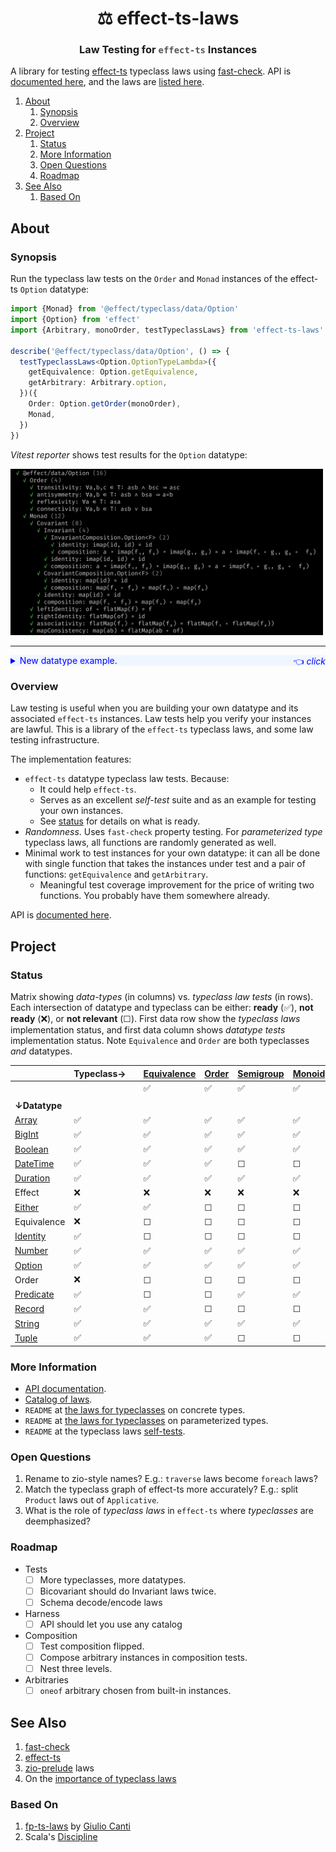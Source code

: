 <h1 align='center' style='border: 0px !important'>⚖ effect-ts-laws</h1>

<h3 align='center' style='border: 0px !important'>
  Law Testing for
  <code style='color:#555'>effect-ts</code>
  Instances
</h3>

A library for testing [effect-ts](https://github.com/Effect-ts/effect)
typeclass laws using
[fast-check](https://github.com/dubzzz/fast-check). API is
[documented here](https://middle-ages.github.io/effect-ts-laws-docs/),
and the laws are
[listed here](https://middle-ages.github.io/effect-ts-laws-docs/catalog-of-laws.html).

1. [About](#about)
   1. [Synopsis](#synopsis)
   2. [Overview](#overview)
2. [Project](#project)
   1. [Status](#status)
   2. [More Information](#more-information)
   3. [Open Questions](#open-questions)
   4. [Roadmap](#roadmap)
3. [See Also](#see-also)
   1. [Based On](#based-on)

## About

### Synopsis

Run the typeclass law tests on the `Order` and `Monad` instances of the
effect-ts `Option` datatype:

```ts
import {Monad} from '@effect/typeclass/data/Option'
import {Option} from 'effect'
import {Arbitrary, monoOrder, testTypeclassLaws} from 'effect-ts-laws'

describe('@effect/typeclass/data/Option', () => {
  testTypeclassLaws<Option.OptionTypeLambda>({
    getEquivalence: Option.getEquivalence,
    getArbitrary: Arbitrary.option,
  })({
    Order: Option.getOrder(monoOrder),
    Monad,
  })
})
```

_Vitest reporter_ shows test results for the `Option` datatype:

<a href="./docs/synopsis-option.png"><img src='docs/synopsis-option.png' alt='synopsis output' width=500></a>

---

<details><summary style='background:#f0f6ff;color:blue;cursor:pointer'>New datatype example.<span style='float: right'>👈 <i>click</i></span></summary>
<br/>

You wrote a new datatype: `MyTuple`, and an instance of the effect-ts
`Covariant` typeclass. Lets test it for free:

```ts
import {Covariant as CO} from '@effect/typeclass'
import {Array as AR} from 'effect'
import {dual} from 'effect/Function'
import {TypeLambda} from 'effect/HKT'
import fc from 'fast-check'
import {testTypeclassLaws} from 'effect-ts-laws'

describe('MyTuple', () => {
  type MyTuple<A> = [A]

  interface MyTupleTypeLambda extends TypeLambda {
    readonly type: MyTuple<this['Target']>
  }

  const map: CO.Covariant<MyTupleTypeLambda>['map'] = dual(
    2,
    <A, B>([a]: MyTuple<A>, ab: (a: A) => B): MyTuple<B> => [ab(a)],
  )
  const Covariant: CO.Covariant<MyTupleTypeLambda> = {
    imap: CO.imap<MyTupleTypeLambda>(map),
    map,
  }

  testTypeclassLaws<MyTupleTypeLambda>({
    getEquivalence: AR.getEquivalence,
    getArbitrary: fc.tuple,
  })({Covariant})
})
```

`fast-check` will try to find a counter example that breaks the laws. Because
it is quite impossible to find one in this case you should see:

<a href="./docs/synopsis-tuple.png"><img src='docs/synopsis-tuple.png' alt='synopsis output' width=400></a>

---

</details>

### Overview

Law testing is useful when you are building your own datatype and its
associated `effect-ts` instances. Law tests help you verify your instances are
lawful. This is a library of the `effect-ts` typeclass laws, and some law
testing infrastructure.

The implementation features:

* `effect-ts` datatype typeclass law tests. Because:
  * It could help `effect-ts`.
  * Serves as an excellent _self-test_ suite and as an example for testing your
    own instances.
  * See [status](#status) for details on what is ready.
* _Randomness_. Uses `fast-check` property testing. For
  _parameterized type_ typeclass laws, all functions are randomly generated as
  well.
* Minimal work to test instances for your own datatype: it can all be
  done with single function that takes the instances under test and
  a pair of functions: `getEquivalence` and `getArbitrary`.
  * Meaningful test coverage improvement for the price of writing two functions.
    You probably have them somewhere already.

API is [documented here](https://middle-ages.github.io/effect-ts-laws-docs/).

## Project

### Status

Matrix showing _data-types_ (in columns) vs. _typeclass law tests_ (in rows).
Each intersection of datatype and typeclass can be either:
**ready** (✅), **not ready** (❌), or **not relevant** (☐). First data row
show the _typeclass laws_ implementation status, and first data column shows
_datatype tests_ implementation status. Note `Equivalence` and `Order` are
both typeclasses _and_ datatypes.

|                                                  | Typeclass→ |     | [Equivalence](./src/laws/typeclass/concrete/Equivalence.ts) | [Order](./src/laws/typeclass/concrete/Order.ts) | [Semigroup](./src/laws/typeclass/concrete/Semigroup.ts) | [Monoid](./src/laws/typeclass/concrete/Monoid.ts) | [Invariant](./src/laws/typeclass/parameterized/Invariant.ts) | [Contravariant](./src/laws/typeclass/parameterized/Contravariant.ts) | [Covariant](./src/laws/typeclass/parameterized/Covariant.ts) | [Applicative](./src/laws/typeclass/parameterized/Applicative.ts) | [Monad](./src/laws/typeclass/parameterized/Monad.ts) | [Bicovariant](./src/laws/typeclass/parameterized/Bicovariant.ts) | [Traversable](./src/laws/typeclass/parameterized/Traversable.ts) | Foldable |
| ------------------------------------------------ | ---------- | --- | ----------------------------------------------------------- | ----------------------------------------------- | ------------------------------------------------------- | ------------------------------------------------- | ------------------------------------------------------------ | -------------------------------------------------------------------- | ------------------------------------------------------------ | ---------------------------------------------------------------- | ---------------------------------------------------- | ---------------------------------------------------------------- | ---------------------------------------------------------------- | -------- |
|                                                  |            |     | ✅                                                           | ✅                                               | ✅                                                       | ✅                                                 | ✅                                                            | ✅                                                                    | ✅                                                            | ✅                                                                | ✅                                                    | ✅                                                                | ✅                                                                | ❌        |
|                                                  |            |     |                                                             |                                                 |                                                         |                                                   |                                                              |                                                                      |                                                              |                                                                  |                                                      |                                                                  |                                                                  |          |
| **↓Datatype**                                    |            |     |                                                             |                                                 |                                                         |                                                   |                                                              |                                                                      |                                                              |                                                                  |                                                      |                                                                  |                                                                  |          |
| [Array](./tests/effect-ts/Array.spec.ts)         | ✅          |     | ✅                                                           | ✅                                               | ✅                                                       | ✅                                                 | ✅                                                            | ✅                                                                    | ✅                                                            | ✅                                                                | ✅                                                    | ☐                                                                | ✅                                                                | ❌        |
| [BigInt](./tests/effect-ts/BigInt.spec.ts)       | ✅          |     | ✅                                                           | ✅                                               | ✅                                                       | ✅                                                 | ☐                                                            | ☐                                                                    | ☐                                                            | ☐                                                                | ☐                                                    | ☐                                                                | ☐                                                                | ☐        |
| [Boolean](./tests/effect-ts/Boolean.spec.ts)     | ✅          |     | ✅                                                           | ✅                                               | ✅                                                       | ✅                                                 | ☐                                                            | ☐                                                                    | ☐                                                            | ☐                                                                | ☐                                                    | ☐                                                                | ☐                                                                | ☐        |
| [DateTime](./tests/effect-ts/DateTime.spec.ts)   | ✅          |     | ✅                                                           | ✅                                               | ☐                                                       | ☐                                                 | ☐                                                            | ☐                                                                    | ☐                                                            | ☐                                                                | ☐                                                    | ☐                                                                | ☐                                                                | ☐        |
| [Duration](./tests/effect-ts/Duration.spec.ts)   | ✅          |     | ✅                                                           | ✅                                               | ✅                                                       | ✅                                                 | ☐                                                            | ☐                                                                    | ☐                                                            | ☐                                                                | ☐                                                    | ☐                                                                | ☐                                                                | ☐        |
| Effect                                           | ❌          |     | ❌                                                           | ❌                                               | ❌                                                       | ❌                                                 | ❌                                                            | ☐                                                                    | ❌                                                            | ❌                                                                | ❌                                                    | ☐                                                                | ❌                                                                | ❌        |
| [Either](./tests/effect-ts/Either.spec.ts)       | ✅          |     | ✅                                                           | ☐                                               | ☐                                                       | ☐                                                 | ✅                                                            | ☐                                                                    | ✅                                                            | ✅                                                                | ✅                                                    | ✅                                                                | ✅                                                                | ❌        |
| Equivalence                                      | ❌          |     | ☐                                                           | ☐                                               | ☐                                                       | ☐                                                 | ❌                                                            | ❌                                                                    | ❌                                                            | ❌                                                                | ❌                                                    | ☐                                                                | ❌                                                                | ❌        |
| [Identity](./tests/effect-ts/Identity.spec.ts)   | ✅          |     | ☐                                                           | ☐                                               | ☐                                                       | ☐                                                 | ✅                                                            | ☐                                                                    | ✅                                                            | ✅                                                                | ✅                                                    | ☐                                                                | ✅                                                                | ❌        |
| [Number](./tests/effect-ts/Number.spec.ts)       | ✅          |     | ✅                                                           | ✅                                               | ✅                                                       | ✅                                                 | ☐                                                            | ☐                                                                    | ☐                                                            | ☐                                                                | ☐                                                    | ☐                                                                | ☐                                                                | ☐        |
| [Option](./tests/effect-ts/Option.spec.ts)       | ✅          |     | ✅                                                           | ✅                                               | ✅                                                       | ✅                                                 | ✅                                                            | ☐                                                                    | ✅                                                            | ✅                                                                | ✅                                                    | ☐                                                                | ✅                                                                | ❌        |
| Order                                            | ❌          |     | ☐                                                           | ☐                                               | ☐                                                       | ☐                                                 | ❌                                                            | ❌                                                                    | ❌                                                            | ❌                                                                | ❌                                                    | ☐                                                                | ❌                                                                | ❌        |
| [Predicate](./tests/effect-ts/Predicate.spec.ts) | ✅          |     | ☐                                                           | ☐                                               | ✅                                                       | ✅                                                 | ✅                                                            | ✅                                                                    | ☐                                                            | ☐                                                                | ☐                                                    | ☐                                                                | ☐                                                                | ☐        |
| [Record](./tests/effect-ts/Record.spec.ts)       | ✅          |     | ✅                                                           | ☐                                               | ☐                                                       | ☐                                                 | ✅                                                            | ☐                                                                    | ✅                                                            | ☐                                                                | ☐                                                    | ☐                                                                | ✅                                                                | ☐        |
| [String](./tests/effect-ts/String.spec.ts)       | ✅          |     | ✅                                                           | ✅                                               | ✅                                                       | ✅                                                 | ☐                                                            | ☐                                                                    | ☐                                                            | ☐                                                                | ☐                                                    | ☐                                                                | ☐                                                                | ☐        |
| [Tuple](./tests/effect-ts/Tuple.spec.ts)         | ✅          |     | ✅                                                           | ✅                                               | ☐                                                       | ☐                                                 | ☐                                                            | ☐                                                                    | ☐                                                            | ☐                                                                | ☐                                                    | ✅                                                                | ☐                                                                | ☐        |

### More Information

* [API documentation](https://middle-ages.github.io/effect-ts-laws-docs/).
* [Catalog of laws](https://middle-ages.github.io/effect-ts-laws-docs/catalog-of-laws.html).
* `README` at [the laws for typeclasses](src/laws/typeclass/concrete/README.md) on concrete types.
* `README` at [the laws for typeclasses](src/laws/typeclass/parameterized/README.md) on parameterized types.
* `README` at the typeclass laws [self-tests](tests/laws/typeclass/README.md).

### Open Questions

1. Rename to zio-style names? E.g.: `traverse` laws become `foreach` laws?
2. Match the typeclass graph of effect-ts more accurately? E.g.: split
   `Product` laws out of `Applicative`.
3. What is the role of _typeclass laws_ in `effect-ts` where _typeclasses_
   are deemphasized?

### Roadmap

* Tests
  * [ ] More typeclasses, more datatypes.
  * [ ] Bicovariant should do Invariant laws twice.
  * [ ] Schema decode/encode laws

* Harness
  * [ ] API should let you use any catalog 

* Composition
  * [ ] Test composition flipped.
  * [ ] Compose arbitrary instances in composition tests.
  * [ ] Nest three levels.
* Arbitraries
  * [ ] `oneof` arbitrary chosen from built-in instances.

## See Also

1. [fast-check](https://github.com/dubzzz/fast-check)
2. [effect-ts](https://github.com/Effect-ts/effect)
3. [zio-prelude](https://github.com/zio/zio-prelude/tree/series/2.x/laws/shared/src/main/scala/zio/prelude/laws) laws
4. On the [importance of typeclass laws](https://degoes.net/articles/principled-typeclasses#laws)

### Based On

1. [fp-ts-laws](https://gcanti.github.io/fp-ts-laws) by
   [Giulio Canti](https://github.com/gcanti)
2. Scala's [Discipline](https://typelevel.org/cats/typeclasses/lawtesting.html)
